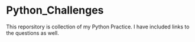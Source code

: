 # Python_Challenges

This reporsitory is collection of my Python Practice.
I have included links to the questions as well.
